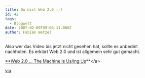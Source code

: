 ```yaml
---
title: Du bist Web 2.0 ;-)
id: 42
tags:
  - Blogwelt
date: 2007-02-09T09:06:11.000Z
author: Fabian Wetzel
---
```


Also wer das Video bis jetzt nicht gesehen hat, sollte es unbedint nachholen. Es erklärt Web 2.0 und ist allgemein sehr gut gemacht.

[**<a href="http://www.youtube.com/watch?v=6gmP4nk0EOE&amp;eurl=">Web 2.0 … The Machine is Us/ing Us](http://www.youtube.com/watch?v=6gmP4nk0EOE&amp;eurl= "http://www.youtube.com/watch?v=6gmP4nk0EOE&amp;eurl=")**</a>

[via](http://www.blogpiloten.de/2007/02/08/web-20-in-431-minuten/)
